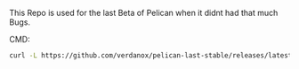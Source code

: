 This Repo is used for the last Beta of Pelican when it didnt had that much Bugs.

CMD:

```bash
curl -L https://github.com/verdanox/pelican-last-stable/releases/latest/download/panel.tar.gz | sudo tar -xzv
